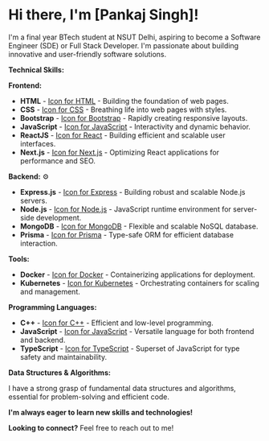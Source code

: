 # Hi there, I'm [Pankaj Singh]! 

I'm a final year BTech student at NSUT Delhi, aspiring to become a Software Engineer (SDE) or Full Stack Developer. I'm passionate about building innovative and user-friendly software solutions.

**Technical Skills:**

**Frontend:** 

* **HTML**  -  [Icon for HTML](https://cdn.jsdelivr.net/npm/simple-icons@latest/icons/html5.svg) - Building the foundation of web pages.
* **CSS**  -  [Icon for CSS](https://cdn.jsdelivr.net/npm/simple-icons@latest/icons/css3.svg) - Breathing life into web pages with styles.
* **Bootstrap**  -  [Icon for Bootstrap](https://cdn.jsdelivr.net/npm/simple-icons@latest/icons/bootstrap.svg) - Rapidly creating responsive layouts.
* **JavaScript**  -  [Icon for JavaScript](https://cdn.jsdelivr.net/npm/simple-icons@latest/icons/javascript.svg) - Interactivity and dynamic behavior.
* **ReactJS**  -  [Icon for React](https://cdn.jsdelivr.net/npm/simple-icons@latest/icons/react.svg) - Building efficient and scalable user interfaces.
* **Next.js**  -  [Icon for Next.js](https://cdn.jsdelivr.net/npm/simple-icons@latest/icons/nextjs.svg) - Optimizing React applications for performance and SEO.

**Backend:** ⚙️

* **Express.js**  -  [Icon for Express](https://cdn.jsdelivr.net/npm/simple-icons@latest/icons/express.svg) - Building robust and scalable Node.js servers.
* **Node.js**  -  [Icon for Node.js](https://cdn.jsdelivr.net/npm/simple-icons@latest/icons/nodejs.svg) - JavaScript runtime environment for server-side development.
* **MongoDB**  -  [Icon for MongoDB](https://cdn.jsdelivr.net/npm/simple-icons@latest/icons/mongodb.svg) - Flexible and scalable NoSQL database.
* **Prisma**  -  [Icon for Prisma](https://www.prisma.io/assets/favicon.svg) - Type-safe ORM for efficient database interaction.

**Tools:** 

* **Docker**  -  [Icon for Docker](https://cdn.jsdelivr.net/npm/simple-icons@latest/icons/docker.svg) - Containerizing applications for deployment.
* **Kubernetes**  -  [Icon for Kubernetes](https://cdn.jsdelivr.net/npm/simple-icons@latest/icons/kubernetes.svg) - Orchestrating containers for scaling and management.

**Programming Languages:** 

* **C++**  -  [Icon for C++](https://cdn.jsdelivr.net/npm/simple-icons@latest/icons/cplusplus.svg) - Efficient and low-level programming.
* **JavaScript**  -  [Icon for JavaScript](https://cdn.jsdelivr.net/npm/simple-icons@latest/icons/javascript.svg) - Versatile language for both frontend and backend.
* **TypeScript**  -  [Icon for TypeScript](https://cdn.jsdelivr.net/npm/simple-icons@latest/icons/typescript.svg) - Superset of JavaScript for type safety and maintainability.

**Data Structures & Algorithms:** 

I have a strong grasp of fundamental data structures and algorithms, essential for problem-solving and efficient code.

**I'm always eager to learn new skills and technologies!** 

**Looking to connect?** Feel free to reach out to me!
